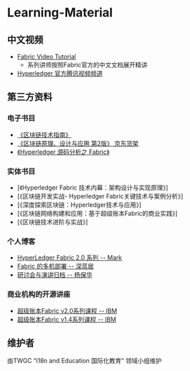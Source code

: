 # Learning-Material

## 中文视频 
- [Fabric Video Tutorial](https://wiki.hyperledger.org/display/TWGC/Fabric+Video+Tutorial)
  - 系列讲师按照Fabric官方的中文文档展开精讲
- [Hyperledger 官方腾讯视频频道](https://v.qq.com/s/videoplus/1300396971)

## 第三方资料
### 电子书目
- [《区块链技术指南》](https://github.com/yeasy/blockchain_guide)
- [《区块链原理、设计与应用 第2版》 京东货架](https://item.jd.com/12159265.html)
- [《Hyperledger 源码分析之 Fabric》](https://github.com/yeasy/hyperledger_code_fabric)
### 实体书目
- [《Hyperledger Fabric 技术内幕：架构设计与实现原理》]
- [《区块链开发实战- Hyperledger Fabric关键技术与案例分析》]
- [《深度探索区块链：Hyperledger技术与应用》]
- [《区块链网络构建和应用：基于超级账本Fabric的商业实践》]
- [《区块链技术进阶与实战》]
### 个人博客
- [HyperLedger Fabric 2.0 系列 -- Mark](https://blog.csdn.net/qq_28540443/article/details/104265844)
- [Fabric 的多机部署 -- 深蓝居](https://www.cnblogs.com/studyzy/tag/Fabric/)
- [研讨会与演讲归档 -- 杨保华](https://github.com/yeasy/seminar-talk#hyperledger)
### 商业机构的开源讲座
- [超级账本Fabric v2.0系列课程 -- IBM](https://space.bilibili.com/102734951/channel/detail?cid=112557)
- [超级账本Fabric v1.4系列课程 -- IBM](https://space.bilibili.com/102734951/channel/detail?cid=69148)

## 维护者
由TWGC “i18n and Education 国际化教育” 领域小组维护
